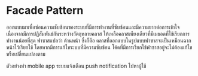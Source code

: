# Facade Pattern
ออกแบบมาเพื่อซ่อนความซับซ้อนของระบบที่มีการทำงานที่ซับซ้อนและมีความยากต่อการเข้าใจ เนื่องจากมีการปฏิสัมพันธ์กันระหว่างวัตถุหลายคลาส ให้เหลือคลาสเพียงเดียวที่มีเมธอดที่ใช้เรียกการทำงานน้อยที่สุด ฟาซาสแปลว่า ด้านหน้า ซึ่งก็คือ คลาสที่ออกแบบในรูปแบบฟาซาสจะเป็นเหมือนฉากหน้าไว้เรียกใช้ โดยหากมีการแก้ไขระบบที่มีความซับซ้อน โค้ดที่มีการเรียกใช้ฟาซาสอยู่จะไม่ต้องแก้ไขหรือเปลี่ยนแปลงตาม

ตัวอย่างทำ mobile app ระบบแจ้งเตือน push notification ไปหาผู้ใช้